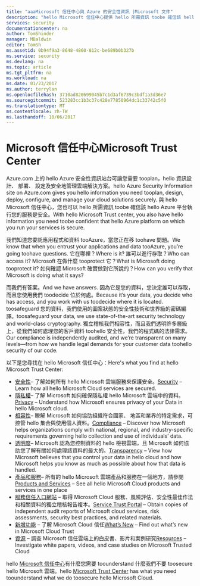 ```yaml
---
title: "aaaMicrosoft 信任中心與 Azure 的安全性資訊 |Microsoft 文件"
description: "hello Microsoft 信任中心提供 hello 所需資訊 toobe 確信該 hello Azure 平台執行您的服務是安全。"
services: security
documentationcenter: na
author: TomShinder
manager: MBaldwin
editor: TomSh
ms.assetid: 0b94f9a3-8648-4860-812c-be689b0b327b
ms.service: security
ms.devlang: na
ms.topic: article
ms.tgt_pltfrm: na
ms.workload: na
ms.date: 01/23/2017
ms.author: terrylan
ms.openlocfilehash: 3710ad820699045b7c1d3af6739c3bdf1a3d36e7
ms.sourcegitcommit: 523283cc1b3c37c428e77850964dc1c33742c5f0
ms.translationtype: MT
ms.contentlocale: zh-TW
ms.lasthandoff: 10/06/2017
---
```

# <a name="microsoft-trust-center"></a><span data-ttu-id="01bb9-103">Microsoft 信任中心</span><span class="sxs-lookup"><span data-stu-id="01bb9-103">Microsoft Trust Center</span></span>
<span data-ttu-id="01bb9-104">Azure.com 上的 hello Azure 安全性資訊站台可讓您需要 tooplan，hello 資訊設計、 部署、 設定及安全地管理雲端解決方案。</span><span class="sxs-lookup"><span data-stu-id="01bb9-104">hello Azure Security Information site on Azure.com gives you hello information you need tooplan, design, deploy, configure, and manage your cloud solutions securely.</span></span> <span data-ttu-id="01bb9-105">與 hello Microsoft 信任中心，您也可以 hello 所需資訊 toobe 確信該 hello Azure 平台執行您的服務是安全。</span><span class="sxs-lookup"><span data-stu-id="01bb9-105">With hello Microsoft Trust center, you also have hello information you need toobe confident that hello Azure platform on which you run your services is secure.</span></span>

<span data-ttu-id="01bb9-106">我們知道您委託應用程式和資料 tooAzure，當您正在移 toohave 問題。</span><span class="sxs-lookup"><span data-stu-id="01bb9-106">We know that when you entrust your applications and data tooAzure, you’re going toohave questions.</span></span> <span data-ttu-id="01bb9-107">它在哪裡？</span><span class="sxs-lookup"><span data-stu-id="01bb9-107">Where is it?</span></span> <span data-ttu-id="01bb9-108">誰可以進行存取？</span><span class="sxs-lookup"><span data-stu-id="01bb9-108">Who can access it?</span></span> <span data-ttu-id="01bb9-109">Microsoft 在做什麼 tooprotect 它？</span><span class="sxs-lookup"><span data-stu-id="01bb9-109">What is Microsoft doing tooprotect it?</span></span> <span data-ttu-id="01bb9-110">如何確認 Microsoft 確實做到它所說的？</span><span class="sxs-lookup"><span data-stu-id="01bb9-110">How can you verify that Microsoft is doing what it says?</span></span>

<span data-ttu-id="01bb9-111">而我們有答案。</span><span class="sxs-lookup"><span data-stu-id="01bb9-111">And we have answers.</span></span> <span data-ttu-id="01bb9-112">因為它是您的資料，您決定誰可以存取，而且您使用我們 toodecide 位於何處。</span><span class="sxs-lookup"><span data-stu-id="01bb9-112">Because it’s your data, you decide who has access, and you work with us toodecide where it is located.</span></span> <span data-ttu-id="01bb9-113">toosafeguard 您的資料，我們使用的圖案狀態的安全性技術和世界級的密碼編譯。</span><span class="sxs-lookup"><span data-stu-id="01bb9-113">toosafeguard your data, we use state-of-the-art security technology and world-class cryptography.</span></span> <span data-ttu-id="01bb9-114">獨立稽核我們相容性，而且我們透明許多層級上，從我們如何處理您的客戶資料 toohello 安全性，我們的程式碼的法律需求。</span><span class="sxs-lookup"><span data-stu-id="01bb9-114">Our compliance is independently audited, and we’re transparent on many levels—from how we handle legal demands for your customer data toohello security of our code.</span></span>

<span data-ttu-id="01bb9-115">以下是您尋找在 hello Microsoft 信任中心：</span><span class="sxs-lookup"><span data-stu-id="01bb9-115">Here's what you find at hello Microsoft Trust Center:</span></span>

* <span data-ttu-id="01bb9-116">[安全性](https://aka.ms/tcsecurity)– 了解如何所有 hello Microsoft 雲端服務來保護安全。</span><span class="sxs-lookup"><span data-stu-id="01bb9-116">[Security](https://aka.ms/tcsecurity) – Learn how all hello Microsoft Cloud services are secured.</span></span>
* <span data-ttu-id="01bb9-117">[隱私權](https://aka.ms/tcprivacy)– 了解 Microsoft 如何確保隱私權 hello Microsoft 雲端中的資料。</span><span class="sxs-lookup"><span data-stu-id="01bb9-117">[Privacy](https://aka.ms/tcprivacy) – Understand how Microsoft ensures privacy of your Data in hello Microsoft cloud.</span></span>
* <span data-ttu-id="01bb9-118">[相容性](https://aka.ms/tccompliance)– 瞭解 Microsoft 如何協助組織符合國家、 地區和業界的特定需求，可控管 hello 集合與使用個人資料。</span><span class="sxs-lookup"><span data-stu-id="01bb9-118">[Compliance](https://aka.ms/tccompliance) – Discover how Microsoft helps organizations comply with national, regional, and industry-specific requirements governing hello collection and use of individuals’ data.</span></span>
* <span data-ttu-id="01bb9-119">[透明度](https://aka.ms/tctransparency)– Microsoft 認為您控制資料的 hello 檢視雲端，且 Microsoft 如何協助您了解有關如何處理該資料的最大的。</span><span class="sxs-lookup"><span data-stu-id="01bb9-119">[Transparency](https://aka.ms/tctransparency) – View how Microsoft believes that you control your data in hello cloud and how Microsoft helps you know as much as possible about how that data is handled.</span></span>
* <span data-ttu-id="01bb9-120">[產品和服務](https://aka.ms/tcproductsservices)– 所有的 hello Microsoft 雲端產品和服務在一個地方，請參閱</span><span class="sxs-lookup"><span data-stu-id="01bb9-120">[Products and Services](https://aka.ms/tcproductsservices) – See all hello Microsoft Cloud products and services in one place</span></span>
* <span data-ttu-id="01bb9-121">[服務信任入口網站](https://aka.ms/tcservicetrportal) – 取得 Microsoft Cloud 服務、風險評估、安全性最佳作法和相關資料的獨立稽核報告複本。</span><span class="sxs-lookup"><span data-stu-id="01bb9-121">[Service Trust Portal](https://aka.ms/tcservicetrportal) – Obtain copies of independent audit reports of Microsoft cloud services, risk assessments, security best practices, and related materials.</span></span>
* <span data-ttu-id="01bb9-122">[新增功能](https://aka.ms/tcwhatsnew) – 了解 Microsoft Cloud 信任</span><span class="sxs-lookup"><span data-stu-id="01bb9-122">[What’s New](https://aka.ms/tcwhatsnew) – Find out what’s new in Microsoft Cloud Trust</span></span>
* <span data-ttu-id="01bb9-123">[資源](https://aka.ms/tcresources) – 調查 Microsoft 信任雲端上的白皮書、影片和案例研究</span><span class="sxs-lookup"><span data-stu-id="01bb9-123">[Resources](https://aka.ms/tcresources) – Investigate white papers, videos, and case studies on Microsoft Trusted Cloud</span></span>

<span data-ttu-id="01bb9-124">hello [Microsoft 信任中心](https://www.microsoft.com/trustcenter)有什麼您需要 toounderstand 什麼我們不要 toosecure hello Microsoft 雲端。</span><span class="sxs-lookup"><span data-stu-id="01bb9-124">hello [Microsoft Trust Center](https://www.microsoft.com/trustcenter) has what you need toounderstand what we do toosecure hello Microsoft Cloud.</span></span>
